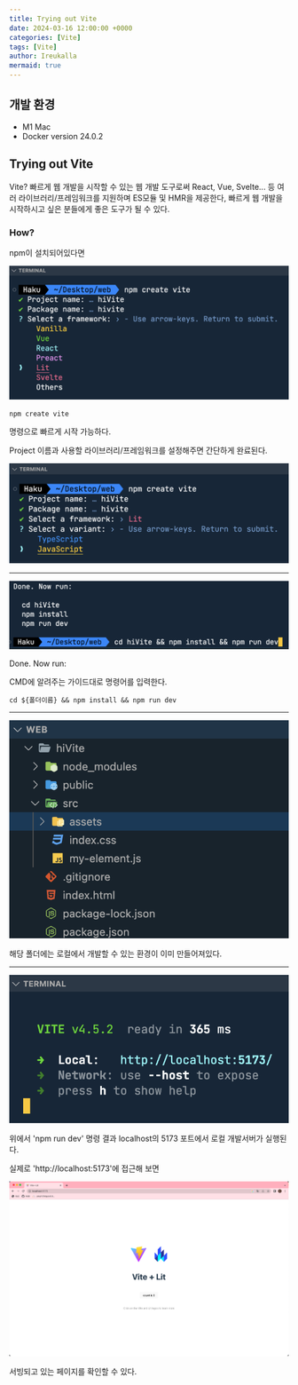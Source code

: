 ```yaml
---
title: Trying out Vite
date: 2024-03-16 12:00:00 +0000
categories: [Vite]
tags: [Vite]
author: Ireukalla
mermaid: true
---
```


## 개발 환경

- <span class="env-text">M1 Mac</span>
- <span class="env-text">Docker version 24.0.2</span>

## Trying out Vite

Vite? 빠르게 웹 개발을 시작할 수 있는 웹 개발 도구로써 React, Vue, Svelte... 등 여러 라이브러리/프레임워크를 지원하며 ES모듈 및 HMR을 제공한다,
빠르게 웹 개발을 시작하시고 싶은 분들에게 좋은 도구가 될 수 있다.

### How?

npm이 설치되어있다면

![1_vite](/assets/img/2024-03-16/1_vite.png)
```
npm create vite
```
명령으로 빠르게 시작 가능하다.

Project 이름과 사용할 라이브러리/프레임워크를 설정해주면 간단하게 완료된다.

![2_vite](/assets/img/2024-03-16/2_vite.png)

---

![3_vite](/assets/img/2024-03-16/3_vite.png)

Done. Now run:

CMD에 알려주는 가이드대로 명령어를 입력한다.

```
cd ${폴더이름} && npm install && npm run dev
```

---

![4_vite](/assets/img/2024-03-16/4_vite.png)

해당 폴더에는 로컬에서 개발할 수 있는 환경이 이미 만들어져있다.

---

![5_vite](/assets/img/2024-03-16/5_vite.png)

위에서 'npm run dev' 명령 결과 localhost의 5173 포트에서 로컬 개발서버가 실행된다.

실제로 'http://localhost:5173'에 접근해 보면

![6_vite](/assets/img/2024-03-16/6_vite.png)

서빙되고 있는 페이지를 확인할 수 있다.



